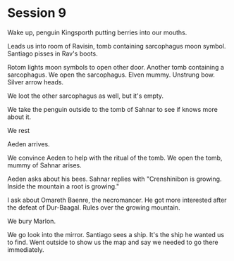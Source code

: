 # Session 9
Wake up, penguin Kingsporth putting berries into our mouths.

Leads us into room of Ravisin, tomb containing sarcophagus moon symbol. Santiago pisses in Rav's boots.

Rotom lights moon symbols to open other door. Another tomb containing a sarcophagus. We open the sarcophagus. Elven mummy. Unstrung bow. Silver arrow heads. 

We loot the other sarcophagus as well, but it's empty.

We take the penguin outside to the tomb of Sahnar to see if knows more about it.

We rest

Aeden arrives.

We convince Aeden to help with the ritual of the tomb. We open the tomb, mummy of Sahnar arises. 

Aeden asks about his bees. Sahnar replies with "Crenshinibon is growing. Inside the mountain a root is growing."

I ask about Omareth Baenre, the necromancer. He got more interested after the defeat of Dur-Baagal. Rules over the growing mountain.

We bury Marlon.

We go look into the mirror. Santiago sees a ship. It's the ship he wanted us to find. Went outside to show us the map and say we needed to go there immediately.